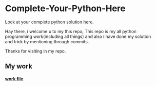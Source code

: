 # Complete-Your-Python-Here
Lock at your complete python solution here.

Hay there, i welcome u to my this repo, 
This repo is my all python programming work(including all things) and also  i have done my solution and trick by mentioning through commits.

Thanks for visiting in my repo.

## My work

#### [work file](https://github.com/Muhammad-Usama-07/Complete-Python-Development/blob/master/Starting%20with%20python%20Programming.ipynb)
